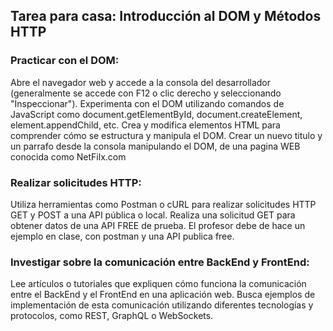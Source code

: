 ## Tarea para casa: Introducción al DOM y Métodos HTTP

### Practicar con el DOM:

Abre el navegador web y accede a la consola del desarrollador (generalmente se accede con F12 o clic derecho y seleccionando "Inspeccionar").
Experimenta con el DOM utilizando comandos de JavaScript como document.getElementById, document.createElement, element.appendChild, etc. Crea y modifica elementos HTML para comprender cómo se estructura y manipula el DOM.
Crear un nuevo titulo y un parrafo desde la consola manipulando el DOM, de una pagina WEB conocida como NetFilx.com

### Realizar solicitudes HTTP:

Utiliza herramientas como Postman o cURL para realizar solicitudes HTTP GET y POST a una API pública o local.
Realiza una solicitud GET para obtener datos de una API FREE de prueba.
El profesor debe de hace un ejemplo en clase, con postman y una API publica free.

### Investigar sobre la comunicación entre BackEnd y FrontEnd:

Lee artículos o tutoriales que expliquen cómo funciona la comunicación entre el BackEnd y el FrontEnd en una aplicación web.
Busca ejemplos de implementación de esta comunicación utilizando diferentes tecnologías y protocolos, como REST, GraphQL o WebSockets.